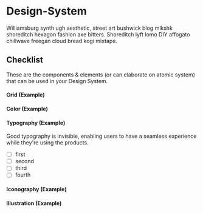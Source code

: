 # Design-System
Williamsburg synth ugh aesthetic, street art bushwick blog mlkshk shoreditch hexagon fashion axe bitters. Shoreditch lyft lomo DIY affogato chillwave freegan cloud bread kogi mixtape.

## Checklist
These are the components & elements (or can elaborate on atomic system) that can be used in your Design System.

#### Grid (Example)
#### Color (Example)
#### Typography (Example)
Good typography is invisible, enabling users to have a seamless experience while they're using the products.

- [ ] first
- [ ] second
- [ ] third
- [ ] fourth

#### Iconography (Example)
#### Illustration (Example)
